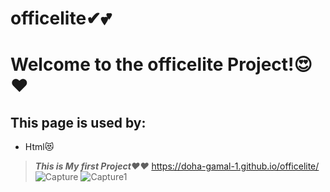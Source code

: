 # officelite✔💕
# Welcome to the officelite Project!😍❤
## This page is used by:
* Html😻
> **_This is My first Project❤❤_**
> https://doha-gamal-1.github.io/officelite/
![Capture](https://user-images.githubusercontent.com/102373879/160149714-f12eec15-3dba-4f92-91d7-bbb78668fde6.PNG)
![Capture1](https://user-images.githubusercontent.com/102373879/160149718-fb496a6f-a167-4854-9b05-c15ab85771f8.PNG)
